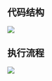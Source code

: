 ## 代码结构
![](https://github.com/callmeJozo/blog/raw/master/assets/imgs/koa-router1.png)

## 执行流程
![](https://github.com/callmeJozo/blog/raw/master/assets/imgs/koa-router2.png)